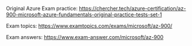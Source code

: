 Original Azure Exam practice:
    https://chercher.tech/azure-certification/az-900-microsoft-azure-fundamentals-original-practice-tests-set-1

Exam topics:
    https://www.examtopics.com/exams/microsoft/az-900/

Exam answers:
    https://www.exam-answer.com/microsoft/az-900

